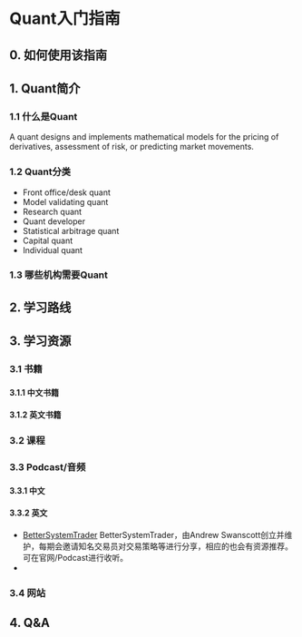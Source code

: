 # Quant入门指南

## 0. 如何使用该指南

## 1. Quant简介

### 1.1 什么是Quant
A quant designs and implements mathematical models for the pricing of derivatives, assessment of risk, or predicting market movements.
### 1.2 Quant分类
* Front office/desk quant
* Model validating quant
* Research quant
* Quant developer
* Statistical arbitrage quant
* Capital quant
* Individual quant


### 1.3 哪些机构需要Quant

## 2. 学习路线

## 3. 学习资源
### 3.1 书籍
#### 3.1.1 中文书籍
#### 3.1.2 英文书籍
### 3.2 课程
### 3.3 Podcast/音频
#### 3.3.1 中文
#### 3.3.2 英文
* <a href="http://bettersystemtrader.com/" target="_blank">BetterSystemTrader</a> BetterSystemTrader，由Andrew Swanscott创立并维护，每期会邀请知名交易员对交易策略等进行分享，相应的也会有资源推荐。可在官网/Podcast进行收听。
* 

### 3.4 网站
## 4. Q&A
